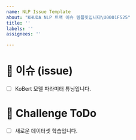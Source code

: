 ```yaml
---
name: NLP Issue Template
about: "KHUDA NLP 트랙 이슈 템플릿입니다\U0001F525"
title: ''
labels: ''
assignees: ''

---
```


# 👀 이슈 (issue) 

- [ ] KoBert 모델 파라미터 튜닝입니다.

# 🚀 Challenge ToDo

- [ ] 새로운 데이터셋 학습입니다.
